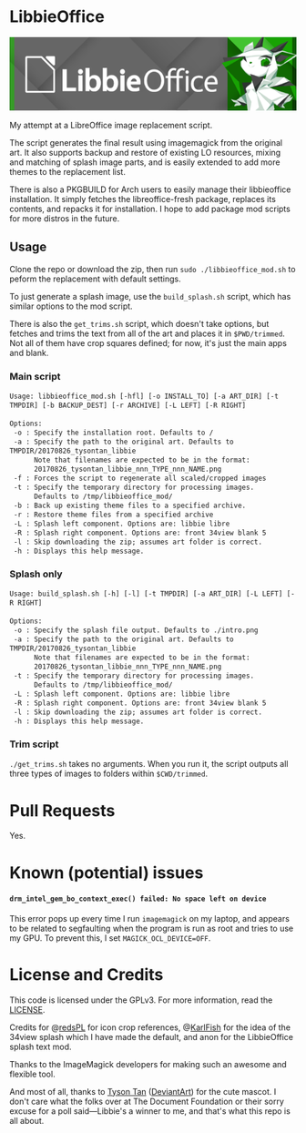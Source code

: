 # LibbieOffice

![LibbieOffice splash](/intro.png)

My attempt at a LibreOffice image replacement script.

The script generates the final result using imagemagick from the original art.
It also supports backup and restore of existing LO resources, mixing and
matching of splash image parts, and is easily extended to add more themes to
the replacement list.

There is also a PKGBUILD for Arch users to easily manage their libbieoffice
installation. It simply fetches the libreoffice-fresh package, replaces its
contents, and repacks it for installation. I hope to add package mod scripts
for more distros in the future.

## Usage
Clone the repo or download the zip, then run `sudo ./libbieoffice_mod.sh` to
peform the replacement with default settings.

To just generate a splash image, use the `build_splash.sh` script, which has
similar options to the mod script.

There is also the `get_trims.sh` script, which doesn't take options, but
fetches and trims the text from all of the art and places it in
`$PWD/trimmed`. Not all of them have crop squares defined; for now, it's
just the main apps and blank.

### Main script
```
Usage: libbieoffice_mod.sh [-hfl] [-o INSTALL_TO] [-a ART_DIR] [-t TMPDIR] [-b BACKUP_DEST] [-r ARCHIVE] [-L LEFT] [-R RIGHT]

Options:
 -o : Specify the installation root. Defaults to /
 -a : Specify the path to the original art. Defaults to TMPDIR/20170826_tysontan_libbie
      Note that filenames are expected to be in the format:
      20170826_tysontan_libbie_nnn_TYPE_nnn_NAME.png
 -f : Forces the script to regenerate all scaled/cropped images
 -t : Specify the temporary directory for processing images.
      Defaults to /tmp/libbieoffice_mod/
 -b : Back up existing theme files to a specified archive.
 -r : Restore theme files from a specified archive
 -L : Splash left component. Options are: libbie libre
 -R : Splash right component. Options are: front 34view blank 5
 -l : Skip downloading the zip; assumes art folder is correct.
 -h : Displays this help message.
```

### Splash only
```
Usage: build_splash.sh [-h] [-l] [-t TMPDIR] [-a ART_DIR] [-L LEFT] [-R RIGHT]

Options:
 -o : Specify the splash file output. Defaults to ./intro.png
 -a : Specify the path to the original art. Defaults to TMPDIR/20170826_tysontan_libbie
      Note that filenames are expected to be in the format:
      20170826_tysontan_libbie_nnn_TYPE_nnn_NAME.png
 -t : Specify the temporary directory for processing images.
      Defaults to /tmp/libbieoffice_mod/
 -L : Splash left component. Options are: libbie libre
 -R : Splash right component. Options are: front 34view blank 5
 -l : Skip downloading the zip; assumes art folder is correct.
 -h : Displays this help message.
 ```

### Trim script
`./get_trims.sh` takes no arguments. When you run it, the script outputs all
three types of images to folders within `$CWD/trimmed`.

# Pull Requests
Yes.

# Known (potential) issues
#### `drm_intel_gem_bo_context_exec() failed: No space left on device`
This error pops up every time I run `imagemagick` on my laptop, and appears to
be related to segfaulting when the program is run as root and tries to use my
GPU. To prevent this, I set `MAGICK_OCL_DEVICE=OFF`.

# License and Credits
This code is licensed under the GPLv3. For more information, read the
[LICENSE](LICENSE).

Credits for @[redsPL](https://github.com/redsPL) for icon crop references,
@[KarlFish](https://github.com/KarlFish) for the idea of the 34view splash
which I have made the default, and anon for the LibbieOffice splash text mod.

Thanks to the ImageMagick developers for making such an awesome and flexible
tool.

And most of all, thanks to [Tyson Tan](https://twitter.com/tysontanx)
([DeviantArt](https://tysontan.deviantart.com/)) for the cute mascot. I don't
care what the folks over at The Document Foundation or their sorry excuse for
a poll said—Libbie's a winner to me, and that's what this repo is all about.
